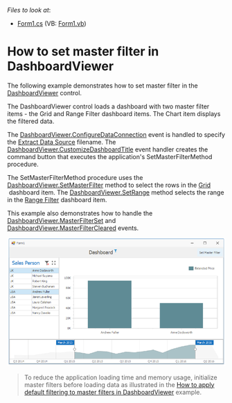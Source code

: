 <!-- default file list -->
*Files to look at*:

* [Form1.cs](./CS/Dashboard_SetMasterFilter/Form1.cs) (VB: [Form1.vb](./VB/Dashboard_SetMasterFilter/Form1.vb))
<!-- default file list end -->
# How to set master filter in DashboardViewer

The following example demonstrates how to set master filter in the [DashboardViewer](https://docs.devexpress.com/Dashboard/DevExpress.DashboardWin.DashboardViewer) control.

The DashboardViewer control loads a dashboard with two master filter items - the Grid and Range Filter dashboard items. The Chart item displays the filtered data.  

The [DashboardViewer.ConfigureDataConnection](https://docs.devexpress.com/Dashboard/DevExpress.DashboardWin.DashboardViewer.ConfigureDataConnection) event is handled to specify the [Extract Data Source](https://docs.devexpress.com/Dashboard/115900/creating-dashboards/creating-dashboards-in-the-winforms-designer/providing-data/extract-data-source) filename. The [DashboardViewer.CustomizeDashboardTitle](https://docs.devexpress.com/Dashboard/DevExpress.DashboardWin.DashboardViewer.CustomizeDashboardTitle) event handler creates the command button that executes the application's SetMasterFilterMethod procedure.

The SetMasterFilterMethod procedure uses the [DashboardViewer.SetMasterFilter](https://docs.devexpress.com/Dashboard/DevExpress.DashboardWin.DashboardViewer.SetMasterFilter.overloads) method to select the rows in the [Grid]( https://docs.devexpress.com/Dashboard/15150)  dashboard item. The [DashboardViewer.SetRange](https://docs.devexpress.com/Dashboard/DevExpress.DashboardWin.DashboardViewer.SetRange) method selects the range in the [Range Filter](https://docs.devexpress.com/Dashboard/15265) dashboard item.

This example also demonstrates how to handle the [DashboardViewer.MasterFilterSet](https://docs.devexpress.com/Dashboard/DevExpress.DashboardWin.DashboardViewer.MasterFilterSet) and [DashboardViewer.MasterFilterCleared](https://docs.devexpress.com/Dashboard/DevExpress.DashboardWin.DashboardViewer.MasterFilterCleared) events.

![Screenshot](https://github.com/DevExpress-Examples/how-to-apply-master-filtering-in-dashboardviewer-e5097/blob/18.2.4/images/screenshot.png)

> To reduce the application loading time and memory usage, initialize master filters before loading data as illustrated in the [
How to apply default filtering to master filters in DashboardViewer](https://github.com/DevExpress-Examples/how-to-apply-default-filtering-to-master-filters-in-dashboardviewer-t329583/) example.
